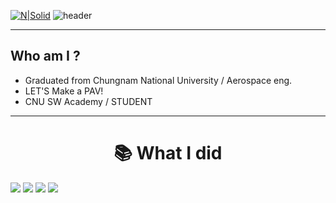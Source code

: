 [![N|Solid](https://cldup.com/dTxpPi9lDf.thumb.png)](https://nodesource.com/products/nsolid)
![header](https://capsule-render.vercel.app/api?type=transparent&color=auto&height=300&section=header&text=Hello%20everyone!&fontSize=90)

---


## Who am I ? 

- Graduated from Chungnam National University / Aerospace eng.
- LET'S Make a PAV!
- CNU SW Academy / STUDENT

---

<div align=center><h1>📚 What I did</h1></div>
<img src="https://img.shields.io/badge/javascript-F7DF1E?style=for-the-badge&logo=javascript&logoColor=black">
<img src="https://img.shields.io/badge/css-1572B6?style=for-the-badge&logo=css3&logoColor=white"> <img src="https://img.shields.io/badge/html5-E34F26?style=for-the-badge&logo=html5&logoColor=white">
<img src="https://img.shields.io/badge/ros-00599C?style=for-the-badge&logo=ros&logoColor="#22314E"> 
